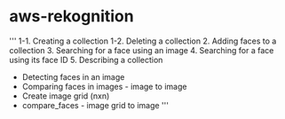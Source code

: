# aws-rekognition
'''
1-1. Creating a collection
1-2. Deleting a collection
2. Adding faces to a collection
3. Searching for a face using an image
4. Searching for a face using its face ID
5. Describing a collection

* Detecting faces in an image
* Comparing faces in images - image to image 
* Create image grid (nxn)
* compare_faces - image grid to image
'''
